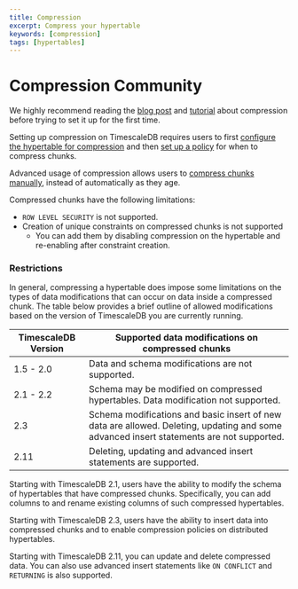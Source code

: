 ```yaml
---
title: Compression
excerpt: Compress your hypertable
keywords: [compression]
tags: [hypertables]
---
```


# Compression <Tag type="community">Community</Tag>

We highly recommend reading the [blog post][blog-compression] and
[tutorial][using-compression] about compression before trying to set it up
for the first time.

Setting up compression on TimescaleDB requires users to first [configure the
hypertable for compression][configure-compression] and then [set up a
policy][add_compression_policy] for when to compress chunks.

Advanced usage of compression allows users to [compress chunks
manually][compress_chunk], instead of automatically as they age.

Compressed chunks have the following limitations:

*   `ROW LEVEL SECURITY` is not supported.
*   Creation of unique constraints on compressed chunks is not supported
    *   You can add them by disabling compression on the hypertable and re-enabling after constraint creation.
  
### Restrictions

In general, compressing a hypertable does impose some limitations on the types
of data modifications that can occur on data inside a compressed chunk.
The table below provides a brief outline of allowed modifications
based on the version of TimescaleDB you are currently running.

|TimescaleDB Version|Supported data modifications on compressed chunks|
|---|---|
|1.5 - 2.0|Data and schema modifications are not supported.|
|2.1 - 2.2|Schema may be modified on compressed hypertables. Data modification not supported.|
|2.3|Schema modifications and basic insert of new data are allowed. Deleting, updating and some advanced insert statements are not supported.|
|2.11|Deleting, updating and advanced insert statements are supported.|

Starting with TimescaleDB 2.1, users have the ability to modify the schema
of hypertables that have compressed chunks.
Specifically, you can add columns to and rename existing columns of
such compressed hypertables.

Starting with TimescaleDB 2.3, users have the ability to insert data into compressed chunks
and to enable compression policies on distributed hypertables.

Starting with TimescaleDB 2.11, you can update and delete compressed data.
You can also use advanced insert statements like `ON CONFLICT` and `RETURNING` is also supported.

[add_compression_policy]: /api/:currentVersion:/compression/add_compression_policy/
[blog-compression]: https://blog.timescale.com/blog/building-columnar-compression-in-a-row-oriented-database/
[compress_chunk]: /api/:currentVersion:/compression/compress_chunk/
[configure-compression]: /api/:currentVersion:/compression/alter_table_compression/
[using-compression]: /use-timescale/:currentVersion:/compression/
